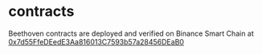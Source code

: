 # contracts
Beethoven contracts are deployed and verified on Binance Smart Chain at [0x7d55FfeDEedE3Aa816013C7593b57a28456DEaB0](https://bscscan.com/address/0x7d55FfeDEedE3Aa816013C7593b57a28456DEaB0#code)
